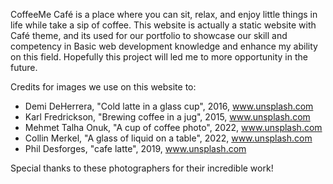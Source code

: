 CoffeeMe Café is a place where you can sit, relax, and enjoy little things in life while take a sip of coffee. This website is actually a static website with Café theme, and its used for our portfolio to showcase our skill and competency in Basic web development knowledge and enhance my ability on this field. Hopefully this project will led me to more opportunity in the future.

Credits for images we use on this website to:
- Demi DeHerrera, "Cold latte in a glass cup", 2016, www.unsplash.com
- Karl Fredrickson, "Brewing coffee in a jug", 2015, www.unsplash.com
- Mehmet Talha Onuk, "A cup of coffee photo", 2022, www.unsplash.com
- Collin Merkel, "A glass of liquid on a table", 2022, www.unsplash.com
- Phil Desforges, "cafe latte", 2019, www.unsplash.com

Special thanks to these photographers for their incredible work!

